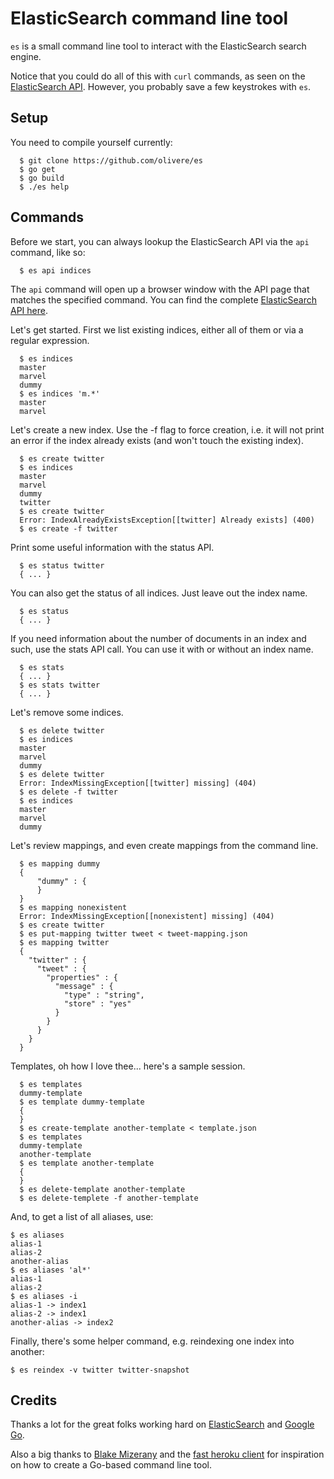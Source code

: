 # ElasticSearch command line tool

`es` is a small command line tool to interact with the
ElasticSearch search engine.

Notice that you could do all of this with `curl` commands, as
seen on the [ElasticSearch API](http://www.elasticsearch.org/guide/reference/api/).
However, you probably save a few keystrokes with `es`.

## Setup

You need to compile yourself currently:

	  $ git clone https://github.com/olivere/es
	  $ go get
	  $ go build
	  $ ./es help

## Commands

Before we start, you can always lookup the ElasticSearch API via
the `api` command, like so:

	  $ es api indices

The `api` command will open up a browser window with the API page
that matches the specified command. You can find the complete
[ElasticSearch API here](http://www.elasticsearch.org/guide/reference/api/).

Let's get started. First we list existing indices, either all of them
or via a regular expression.

	  $ es indices
	  master
	  marvel
	  dummy
	  $ es indices 'm.*'
	  master
	  marvel

Let's create a new index. Use the -f flag to force creation, i.e. it will
not print an error if the index already exists (and won't touch the 
existing index).

	  $ es create twitter
	  $ es indices
	  master
	  marvel
	  dummy
	  twitter
	  $ es create twitter
	  Error: IndexAlreadyExistsException[[twitter] Already exists] (400)
	  $ es create -f twitter

Print some useful information with the status API.

	  $ es status twitter
	  { ... }

You can also get the status of all indices. Just leave out the index name.

	  $ es status
	  { ... }

If you need information about the number of documents in an index and such,
use the stats API call. You can use it with or without an index name.

	  $ es stats
	  { ... }
	  $ es stats twitter
	  { ... }

Let's remove some indices.

	  $ es delete twitter
	  $ es indices
	  master
	  marvel
	  dummy
	  $ es delete twitter
	  Error: IndexMissingException[[twitter] missing] (404)
	  $ es delete -f twitter
	  $ es indices
	  master
	  marvel
	  dummy

Let's review mappings, and even create mappings from the command line.

	  $ es mapping dummy
	  {
		  "dummy" : {
		  }
	  }
	  $ es mapping nonexistent
	  Error: IndexMissingException[[nonexistent] missing] (404)
	  $ es create twitter
	  $ es put-mapping twitter tweet < tweet-mapping.json
	  $ es mapping twitter
	  {
	    "twitter" : {
	      "tweet" : {
	        "properties" : {
	          "message" : {
	            "type" : "string",
	            "store" : "yes"
	          }
	        }
	      }
	    }
	  }

Templates, oh how I love thee... here's a sample session.

	  $ es templates
	  dummy-template
	  $ es template dummy-template
	  {
	  }
	  $ es create-template another-template < template.json
	  $ es templates
	  dummy-template
	  another-template
	  $ es template another-template
	  {
	  }
	  $ es delete-template another-template
	  $ es delete-templete -f another-template

And, to get a list of all aliases, use:

    $ es aliases
    alias-1
    alias-2
    another-alias
    $ es aliases 'al*'
    alias-1
    alias-2
    $ es aliases -i
    alias-1 -> index1
    alias-2 -> index1
    another-alias -> index2

Finally, there's some helper command, e.g. reindexing one index into
another:

    $ es reindex -v twitter twitter-snapshot


## Credits

Thanks a lot for the great folks working hard on
[ElasticSearch](http://www.elasticsearch.org/) and
[Google Go](http://golang.org/).

Also a big thanks to [Blake Mizerany](https://github.com/bmizerany) 
and the [fast heroku client](https://github.com/bmizerany/hk)
for inspiration on how to create a Go-based command line tool.
